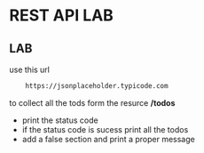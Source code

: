 # REST API LAB

## LAB

use this url

```bash
    https://jsonplaceholder.typicode.com
```

to collect all the tods form the resurce **/todos**

- print the status code
- if the status code is sucess print all the todos
- add a false section and print a proper message
